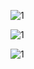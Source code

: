 
![1](https://github.com/naldo178/img/assets/87744405/2b251ebe-eed5-4590-b356-0f79184c28ed)

![1](https://github.com/naldo178/img/assets/87744405/d8cbe144-5193-4e0f-9876-31fcd95483dc)



![1](https://github.com/naldo178/img/assets/87744405/9e75516d-3e45-482f-8bfd-3d442b510384)

